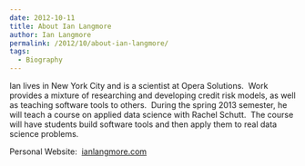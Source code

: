 ```yaml
---
date: 2012-10-11
title: About Ian Langmore
author: Ian Langmore
permalink: /2012/10/about-ian-langmore/
tags:
  - Biography
---
```

Ian lives in New York City and is a scientist at Opera Solutions.  Work provides a mixture of researching and developing credit risk models, as well as teaching software tools to others.  During the spring 2013 semester, he will teach a course on applied data science with Rachel Schutt.  The course will have students build software tools and then apply them to real data science problems.

Personal Website:  [ianlangmore.com][1]

 [1]: http://ianlangmore.com
